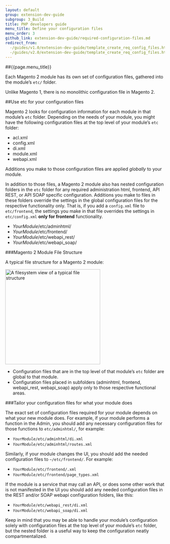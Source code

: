 ```yaml
---
layout: default
group: extension-dev-guide
subgroup: 3_Build
title: PHP developers guide
menu_title: Define your configuration files
menu_order: 3
github_link: extension-dev-guide/required-configuration-files.md
redirect_from: 
  -/guides/v1.0/extension-dev-guide/template_create_req_config_files.html
  -/guides/v2.0/extension-dev-guide/template_create_req_config_files.html
---
```


##{{page.menu_title}}


Each Magento 2 module has its own set of configuration files, gathered into the module&#8217;s `etc/` folder.  


<span class="editor">


<div class="bs-callout bs-callout-info" id="info">
<span class="glyphicon-class">
  <p>Unlike Magento 1, there is no monolithic configuration file in Magento 2. </p></span>
</div>


##Use etc for your configuration files  

Magento 2 looks for configuration information for each module in that module&#8217;s `etc` folder. Depending on the needs of your module, you might have the following configuration files at the top level of your module&#8217;s `etc` folder:

* acl.xml
* config.xml
* di.xml
* module.xml
* webapi.xml


<div class="bs-callout bs-callout-info" id="info">
<span class="glyphicon-class">
  <p>Additions you make to those configuration files are applied <em>globally</em> to your module.</p></span></div>

In addition to those files, a Magento 2 module also has nested configuration folders in the `etc` folder for any required administration html, frontend, API REST, or API SOAP specific configuration. Additions you make to files in these folders override the settings in the global configuration files for the respective functionality only. That is, if you add a `config.xml` file to `etc/frontend`, the settings you make in that file overrides the settings in `etc/config.xml` __only for frontend__ functionality.


* _YourModule_/etc/adminhtml/
* _YourModule_/etc/frontend/
* _YourModule_/etc/webapi_rest/
* _YourModule_/etc/webapi_soap/





###Magento 2 Module File Structure


A typical file structure for a Magento 2 module:
<p><img src="{{ site.baseurl }}common/images/pdg-config-file-structure.png" width="300" alt="A filesystem view of a typical file structure"></p>


* Configuration files that are in the top level of that module&#8217;s `etc` folder are global to that module.
* Configuration files placed in subfolders (adminhtml, frontend, webapi_rest, webapi_soap) apply only to those respective functional areas.



###Tailor your configuration files for what your module does


The exact set of configuration files required for your module depends on what your new module does. For example, if your module performs a function in the Admin, you should add any necessary configuration files for those functions to `etc/adminhtml/`, for example:

* <code><em>YourModule</em>/etc/adminhtml/di.xml</code>
* <code><em>YourModule</em>/etc/adminhtml/routes.xml</code>

Similarly, if your module changes the UI, you should add the needed configuration files to `~/etc/frontend/`. For example:

* <code><em>YourModule</em>/etc/frontend/.xml</code>
* <code><em>YourModule</em>/etc/frontend/page_types.xml</code>

If the module is a service that may call an API, or does some other work that is not manifested in the UI you should add any needed configuration files in the REST and/or SOAP webapi configuration folders, like this:

* <code><em>YourModule</em>/etc/webapi_rest/di.xml</code>
* <code><em>YourModule</em>/etc/webapi_soap/di.xml</code>

Keep in mind that you may be able to handle your module&#8217;s configuration solely with configuration files at the top level of your module&#8217;s `etc` folder, but the nested folder is a useful way to keep the configuration neatly compartmentalized.


<!-- <div class="bs-callout bs-callout-info" id="info">

  <p>To look at a sample module that uses these config files, go to
</p>



</div> -->
